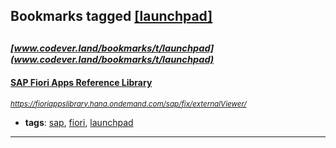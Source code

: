 ## Bookmarks tagged [[launchpad]](https://www.codever.land/search?q=[launchpad])

_<sup><sup>[www.codever.land/bookmarks/t/launchpad](www.codever.land/bookmarks/t/launchpad)</sup></sup>_
---
#### [SAP Fiori Apps Reference Library](https://fioriappslibrary.hana.ondemand.com/sap/fix/externalViewer/)
_<sup>https://fioriappslibrary.hana.ondemand.com/sap/fix/externalViewer/</sup>_

* **tags**: [sap](../tagged/sap.md), [fiori](../tagged/fiori.md), [launchpad](../tagged/launchpad.md)
---
